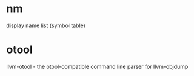 # nm
display name list (symbol table)

# otool
llvm-otool - the otool-compatible command line parser for llvm-objdump
